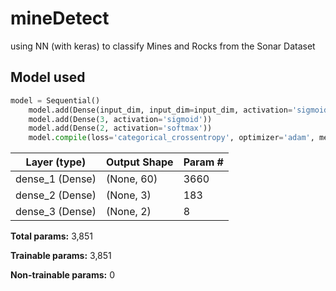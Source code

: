# mineDetect
using NN (with keras) to classify Mines and Rocks from the Sonar Dataset

## Model used
```python
model = Sequential()
    model.add(Dense(input_dim, input_dim=input_dim, activation='sigmoid'))
    model.add(Dense(3, activation='sigmoid'))
    model.add(Dense(2, activation='softmax'))
    model.compile(loss='categorical_crossentropy', optimizer='adam', metrics=['accuracy', 'categorical_crossentropy'])
```

|  Layer (type)  |  Output Shape  |  Param #  |
|----------------|----------------|-----------|
|dense_1 (Dense) |(None, 60)      |3660       |
|dense_2 (Dense) |(None, 3)       |183        |
|dense_3 (Dense) |(None, 2)       |8          |

**Total params:** 3,851

**Trainable params:** 3,851

**Non-trainable params:** 0